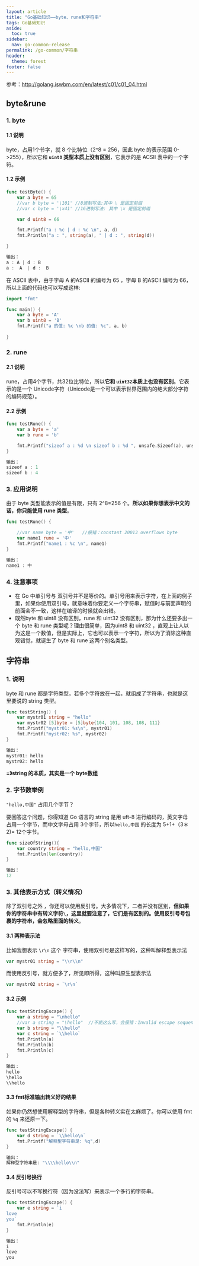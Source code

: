 ```yaml
---
layout: article
title: "Go基础知识——byte、rune和字符串"
tags: Go基础知识
aside:
  toc: true
sidebar:
  nav: go-common-release
permalink: /go-common/字符串
header:
  theme: forest
footer: false
---
```



参考：http://golang.iswbm.com/en/latest/c01/c01_04.html



## byte&rune 

### 1. byte

#### 1.1 说明

byte，占用1个节字，就 8 个比特位（2^8 = 256，因此 byte 的表示范围 0->255），所以它和 **`uint8` 类型本质上没有区别**，它表示的是 ACSII 表中的一个字符。

#### 1.2 示例

```go
func testByte() {
    var a byte = 65
    //var b byte = '\101' //8进制写法:其中 \ 是固定前缀
    //var c byte = '\x41' //16进制写法: 其中 \x 是固定前缀

    var d uint8 = 66

    fmt.Printf("a : %c | d : %c \n", a, d)
    fmt.Println("a : ", string(a), " | d : ", string(d))

}

输出：
a : A | d : B 
a :  A  | d :  B

```

在 ASCII 表中，由于字母 A 的ASCII 的编号为 65 ，字母 B 的ASCII 编号为 66，所以上面的代码也可以写成这样:

```go
import "fmt"

func main() {
    var a byte = 'A'
    var b uint8 = 'B'
    fmt.Printf("a 的值: %c \nb 的值: %c", a, b)
    
}

```



### 2. rune

#### 2.1 说明

rune，占用4个字节，共32位比特位，所以**它和 `uint32`本质上也没有区别**。它表示的是一个 Unicode字符（Unicode是一个可以表示世界范围内的绝大部分字符的编码规范）。

#### 2.2 示例

```go
func testRune() {
    var a byte = 'a'
    var b rune = 'b'

    fmt.Printf("sizeof a : %d \n sizeof b : %d ", unsafe.Sizeof(a), unsafe.Sizeof(b))   //以10进制输出占的字节数
}

输出：
sizeof a : 1 
sizeof b : 4

```



### 3. 应用说明

由于 byte 类型能表示的值是有限，只有 2^8=256 个。**所以如果你想表示中文的话，你只能使用 rune 类型**。

```go
func testRune() {

    //var name byte = '中'   //报错：constant 20013 overflows byte
    var name1 rune = '中'
    fmt.Printf("name1 : %c \n", name1)
}

输出：
name1 : 中

```



### 4. 注意事项 

- 在 Go 中单引号与 双引号并不是等价的。单引号用来表示字符，在上面的例子里，如果你使用双引号，就意味着你要定义一个字符串，赋值时与前面声明的前面会不一致，这样在编译的时候就会出错。
- 既然byte 和 uint8 没有区别，rune 和 uint32 没有区别，那为什么还要多出一个 byte 和 rune 类型呢？理由很简单，因为uint8 和 uint32 ，直观上让人以为这是一个数值，但是实际上，它也可以表示一个字符，所以为了消除这种直观错觉，就诞生了 byte 和 rune 这两个别名类型。





## 字符串

### 1. 说明 

byte 和 rune 都是字符类型，若多个字符放在一起，就组成了字符串，也就是这里要说的 string 类型。

```go
func testString() {
    var mystr01 string = "hello"
    var mystr02 [5]byte = [5]byte{104, 101, 108, 108, 111}
    fmt.Printf("mystr01: %s\n", mystr01)
    fmt.Printf("mystr02: %s", mystr02)
}

输出：
mystr01: hello
mystr02: hello

```

**=》string 的本质，其实是一个 byte数组**



### 2. 字节数举例

`"hello,中国"` 占用几个字节？

要回答这个问题，你得知道 Go 语言的 string 是用 uft-8 进行编码的，英文字母占用一个字节，而中文字母占用 3个字节，所以`hello,中国` 的长度为 5+1+（3＊2)= 12个字节。

```go
func sizeOfString(){
    var country string = "hello,中国"
    fmt.Println(len(country))
}

输出：
12

```



### 3. 其他表示方式（转义情况） 

除了双引号之外 ，你还可以使用反引号。大多情况下，二者并没有区别，**但如果你的字符串中有转义字符`\`，这里就要注意了，它们是有区别的。使用反引号号包裹的字符串，会忽略里面的转义**。



#### 3.1 两种表示法 

比如我想表示 `\r\n` 这个 字符串，使用双引号是这样写的，这种叫解释型表示法

```go
var mystr01 string = "\\r\\n"
```

而使用反引号，就方便多了，所见即所得，这种叫原生型表示法

```go
var mystr02 string = `\r\n`
```



#### 3.2 示例

```go
func testStringEscape() {
    var a string = "\nhello"
    //var a string = "\hello"  //不能这么写，会报错：Invalid escape sequence
    var b string = "\\hello"
    var c string = `\\hello`
    fmt.Println(a)
    fmt.Println(b)
    fmt.Println(c)
}

输出：
hello
\hello
\\hello

```



#### 3.3 fmt标准输出转义好的结果 

如果你仍然想使用解释型的字符串，但是各种转义实在太麻烦了。你可以使用 fmt 的 `%q` 来还原一下。

```go
func testStringEscape() {
    var d string = `\\hello\n`
    fmt.Printf("解释型字符串是: %q",d)
}

输出：
解释型字符串是: "\\\\hello\\n"

```



#### 3.4 反引号换行

反引号可以不写换行符（因为没法写）来表示一个多行的字符串。

```go
func testStringEscape() {
    var e string = `i
love
you`
    fmt.Println(e)
}

输出：
i
love
you

```

